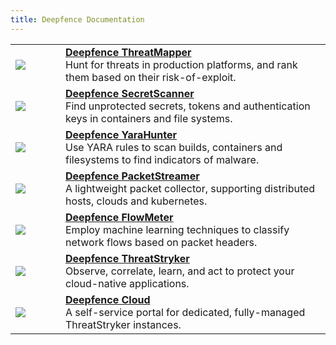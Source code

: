 ```yaml
---
title: Deepfence Documentation
---
```


<!-- this is a simple holding page to catch incoming links to /docs.  It is not included in the site navigation -->

<table><tbody>
<tr>
  <td width="64"><a href="/docs/threatmapper"><img src='/img/products/threatmapper.svg'/></a></td>
  <td><a href="/docs/threatmapper"><b>Deepfence ThreatMapper</b></a><br/>Hunt for threats in production platforms, and rank them based on their risk-of-exploit.</td>
</tr>
<tr>
  <td width="64"><a href="/docs/threatmapper"><img src='/img/products/secretscanner.svg'/></a></td>
  <td><a href="/docs/secretscanner"><b>Deepfence SecretScanner</b></a><br/>Find unprotected secrets, tokens and authentication keys in containers and file systems.</td>
</tr>
<tr>
  <td width="64"><a href="/docs/threatmapper"><img src='/img/products/yarahunter.svg'/></a></td>
  <td><a href="/docs/yarahunter"><b>Deepfence YaraHunter</b></a><br/>Use YARA rules to scan builds, containers and filesystems to find indicators of malware.</td>
</tr>
<tr>
  <td width="64"><a href="/docs/threatmapper"><img src='/img/products/packetstreamer.svg'/></a></td>
  <td><a href="/docs/packetstreamer"><b>Deepfence PacketStreamer</b></a><br/>A lightweight packet collector, supporting distributed hosts, clouds and kubernetes.</td>
</tr>
<tr>
  <td width="64"><a href="/docs/threatmapper"><img src='/img/products/flowmeter.svg'/></a></td>
  <td><a href="/docs/flowmeter"><b>Deepfence FlowMeter</b></a><br/>Employ machine learning techniques to classify network flows based on packet headers.</td>
</tr>
<tr>
  <td width="64"><a href="/threatstryker/docs"><img src='/img/products/threatstryker.svg'/></a></td>
  <td><a target="_blank" href="/threatstryker/docs"><b>Deepfence ThreatStryker</b></a><br/>Observe, correlate, learn, and act to protect your cloud-native applications.</td>
</tr>
<tr>
  <td width="64"><a href="/threatstryker/docs/cloud"><img src='/img/products/cloud.svg'/></a></td>
  <td><a target="_blank" href="/threatstryker/docs/cloud"><b>Deepfence Cloud</b></a><br/>A self-service portal for dedicated, fully-managed ThreatStryker instances.</td>
</tr>
</tbody></table>